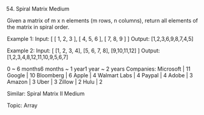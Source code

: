 54. Spiral Matrix
Medium

Given a matrix of m x n elements (m rows, n columns), return all elements of the matrix in spiral order.

Example 1:
Input:
[
 [ 1, 2, 3 ],
 [ 4, 5, 6 ],
 [ 7, 8, 9 ]
]
Output: [1,2,3,6,9,8,7,4,5]

Example 2:
Input:
[
  [1, 2, 3, 4],
  [5, 6, 7, 8],
  [9,10,11,12]
]
Output: [1,2,3,4,8,12,11,10,9,5,6,7]

0 ~ 6 months6 months ~ 1 year1 year ~ 2 years
Companies: Microsoft | 11 Google | 10 Bloomberg | 6 Apple | 4 Walmart Labs | 4 Paypal | 4 Adobe | 3 Amazon | 3 Uber | 3 Zillow | 2 Hulu | 2

Similar:
Spiral Matrix II Medium

Topic: Array
